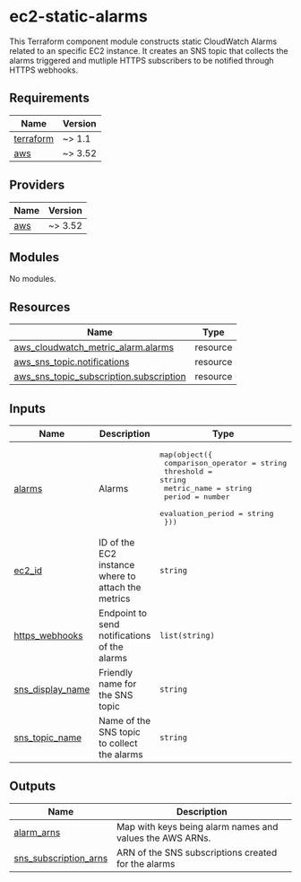 # ec2-static-alarms
This Terraform component module constructs static CloudWatch Alarms related to an specific EC2 instance. It creates an SNS topic that collects the alarms triggered and mutliple HTTPS subscribers to be notified through HTTPS webhooks.

<!-- BEGIN_TF_DOCS -->
## Requirements

| Name | Version |
|------|---------|
| <a name="requirement_terraform"></a> [terraform](#requirement\_terraform) | ~> 1.1 |
| <a name="requirement_aws"></a> [aws](#requirement\_aws) | ~> 3.52 |

## Providers

| Name | Version |
|------|---------|
| <a name="provider_aws"></a> [aws](#provider\_aws) | ~> 3.52 |

## Modules

No modules.

## Resources

| Name | Type |
|------|------|
| [aws_cloudwatch_metric_alarm.alarms](https://registry.terraform.io/providers/hashicorp/aws/latest/docs/resources/cloudwatch_metric_alarm) | resource |
| [aws_sns_topic.notifications](https://registry.terraform.io/providers/hashicorp/aws/latest/docs/resources/sns_topic) | resource |
| [aws_sns_topic_subscription.subscription](https://registry.terraform.io/providers/hashicorp/aws/latest/docs/resources/sns_topic_subscription) | resource |

## Inputs

| Name | Description | Type | Default | Required |
|------|-------------|------|---------|:--------:|
| <a name="input_alarms"></a> [alarms](#input\_alarms) | Alarms | <pre>map(object({<br>    comparison_operator = string<br>    threshold           = string<br>    metric_name         = string<br>    period              = number<br>    evaluation_period   = string<br>  }))</pre> | n/a | yes |
| <a name="input_ec2_id"></a> [ec2\_id](#input\_ec2\_id) | ID of the EC2 instance where to attach the metrics | `string` | n/a | yes |
| <a name="input_https_webhooks"></a> [https\_webhooks](#input\_https\_webhooks) | Endpoint to send notifications of the alarms | `list(string)` | n/a | yes |
| <a name="input_sns_display_name"></a> [sns\_display\_name](#input\_sns\_display\_name) | Friendly name for the SNS topic | `string` | `null` | no |
| <a name="input_sns_topic_name"></a> [sns\_topic\_name](#input\_sns\_topic\_name) | Name of the SNS topic to collect the alarms | `string` | n/a | yes |

## Outputs

| Name | Description |
|------|-------------|
| <a name="output_alarm_arns"></a> [alarm\_arns](#output\_alarm\_arns) | Map with keys being alarm names and values the AWS ARNs. |
| <a name="output_sns_subscription_arns"></a> [sns\_subscription\_arns](#output\_sns\_subscription\_arns) | ARN of the SNS subscriptions created for the alarms |
<!-- END_TF_DOCS -->
